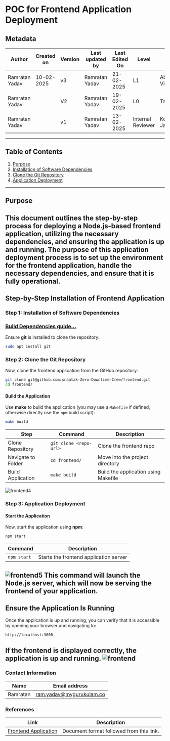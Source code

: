 # **POC for Frontend Application Deployment**
## Metadata
| **Author** | **Created on** | **Version** | **Last updated by**|**Last Edited On**|**Level** |**Reviewer** |
|------------|---------------------------|-------------|----------------|-----|-------------|-------------|
| Ramratan Yadav|     10-02-2025         | v3          | Ramratan Yadav   |21-02-2025    |  L1 | Abhishek Vishwakarma |
| Ramratan Yadav|                       | V2          | Ramratan Yadav   |19-02-2025    |  L0 |Tarun Singh |
| Ramratan Yadav|                       | v1          | Ramratan Yadav   |13-02-2025    |  Internal Reviewer | Komal Jaiswal |
---         
## Table of Contents
1. [Purpose](#Purpose)
2. [Installation of Software Dependencies](#Step-1-Installation-of-Software-Dependencies)
3. [Clone the Git Repository](#Step-2-Clone-the-Git-Repository)
4. [Application Deployment](#Step-3-Application-Deployment)
---
## **Purpose**
This document outlines the step-by-step process for deploying a Node.js-based frontend application, utilizing the necessary dependencies, and ensuring the application is up and running.
The purpose of this application deployment process is to set up the environment for the frontend application, handle the necessary dependencies, and ensure that it is fully operational.
---
## **Step-by-Step Installation of Frontend Application**
### Step 1: **Installation of Software Dependencies**
### **[Build Dependencies guide...](https://github.com/snaatak-Zero-Downtime-Crew/Documentation/blob/Ramratan-SCRUM-10/Common/Software/Node.js/Installation/README.md)**
Ensure **git** is installed to clone the repository:
```bash
sudo apt install git
```
### Step 2: **Clone the Git Repository**
Now, clone the frontend application from the GitHub repository:
```bash
git clone git@github.com:snaatak-Zero-Downtime-Crew/frontend.git
cd frontend/
```
#### **Build the Application**
Use **make** to build the application (you may use a `Makefile` if defined, otherwise directly use the `npm` build script):
```bash
make build
```
| **Step**            | **Command**                                  | **Description** |
|---------------------|--------------------------------------------|----------------|
| Clone Repository   | `git clone <repo-url>`                      | Clone the frontend repo |
| Navigate to Folder | `cd frontend/`                              | Move into the project directory |
| Build Application  | `make build`                                | Build the application using Makefile |
![frontend4](https://github.com/user-attachments/assets/898c1a1e-7dee-45d9-80ad-1175cee13562)
### Step 3: **Application Deployment**
#### **Start the Application**
Now, start the application using **npm**:
```bash
npm start
```
| **Command**   | **Description**                          |
|--------------|----------------------------------------|
| `npm start`  | Starts the frontend application server |
![frontend5](https://github.com/user-attachments/assets/777c8c12-18fe-46f8-833e-f6b4b73aee77)
This command will launch the Node.js server, which will now be serving the frontend of your application.
---
## **Ensure the Application Is Running**
Once the application is up and running, you can verify that it is accessible by opening your browser and navigating to:
```
http://localhost:3000
```
If the frontend is displayed correctly, the application is up and running.
![frontend](https://github.com/user-attachments/assets/6d7a46a7-5eed-460b-a014-6dbdfd260a3f)
---
### Contact Information
| **Name** | **Email address**            |
|-----------|-------------------------------|
| Ramratan  | ram.yadav@mygurukulam.co      |
### References
| Link                                                                                                           | Description                                               |
|---------------------------------------------------------------------------------------------------------------|-----------------------------------------------------------|
| [Frontend Application](https://github.com/OT-MICROSERVICES/frontend) | Document format followed from this link.                 |
